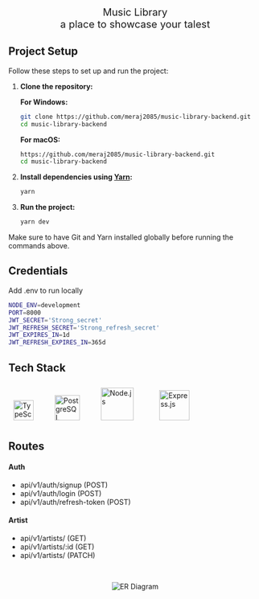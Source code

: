 <p align="center" style="font-size: 20px;">Music Library
<br/> a place to showcase your talest</p>

## Project Setup

Follow these steps to set up and run the project:

1. **Clone the repository:**

    **For Windows:**
    ```bash
    git clone https://github.com/meraj2085/music-library-backend.git
    cd music-library-backend
    ```

    **For macOS:**
    ```bash
    https://github.com/meraj2085/music-library-backend.git
    cd music-library-backend
    ```

2. **Install dependencies using [Yarn](https://yarnpkg.com/):**
    ```bash
    yarn
    ```

3. **Run the project:**
    ```bash
    yarn dev
    ```

Make sure to have Git and Yarn installed globally before running the commands above.


## Credentials

Add .env to run locally

```bash
NODE_ENV=development
PORT=8000
JWT_SECRET='Strong_secret'
JWT_REFRESH_SECRET='Strong_refresh_secret'
JWT_EXPIRES_IN=1d
JWT_REFRESH_EXPIRES_IN=365d

```



## Tech Stack

<div align="left">  
<a href="https://www.typescriptlang.org/" target="_blank"><img style="margin: 10px" src="https://profilinator.rishav.dev/skills-assets/typescript-original.svg" alt="TypeScript" height="40" /></a>  
<span style="margin: 0 10px;">&nbsp;</span>
<a href="https://www.postgresql.org/" target="_blank"><img src="https://profilinator.rishav.dev/skills-assets/postgresql-original-wordmark.svg" alt="PostgreSQL" height="50" /></a> 
<span style="margin: 0 10px;">&nbsp;</span>
<a href="https://nodejs.org/" target="_blank"><img style="margin: 10px" src="https://profilinator.rishav.dev/skills-assets/nodejs-original-wordmark.svg" alt="Node.js" height="65" /></a>  
<span style="margin: 0 10px;">&nbsp;</span>
<a href="https://expressjs.com/" target="_blank"><img style="margin: 10px" src="https://profilinator.rishav.dev/skills-assets/express-original-wordmark.svg" alt="Express.js" height="60" /></a>  
</div>


## Routes

#### Auth

- api/v1/auth/signup (POST)
- api/v1/auth/login (POST)
- api/v1/auth/refresh-token (POST)

#### Artist

- api/v1/artists/ (GET)
- api/v1/artists/:id (GET)
- api/v1/artists/ (PATCH)

<span style="margin: 10 0;">&nbsp;</span>


<p align="center">
  <img src="https://res.cloudinary.com/dn163fium/image/upload/v1705394276/d9v6eifmj3xzryai3p1t.png" alt="ER Diagram" style="max-width: 300px;">
</p>